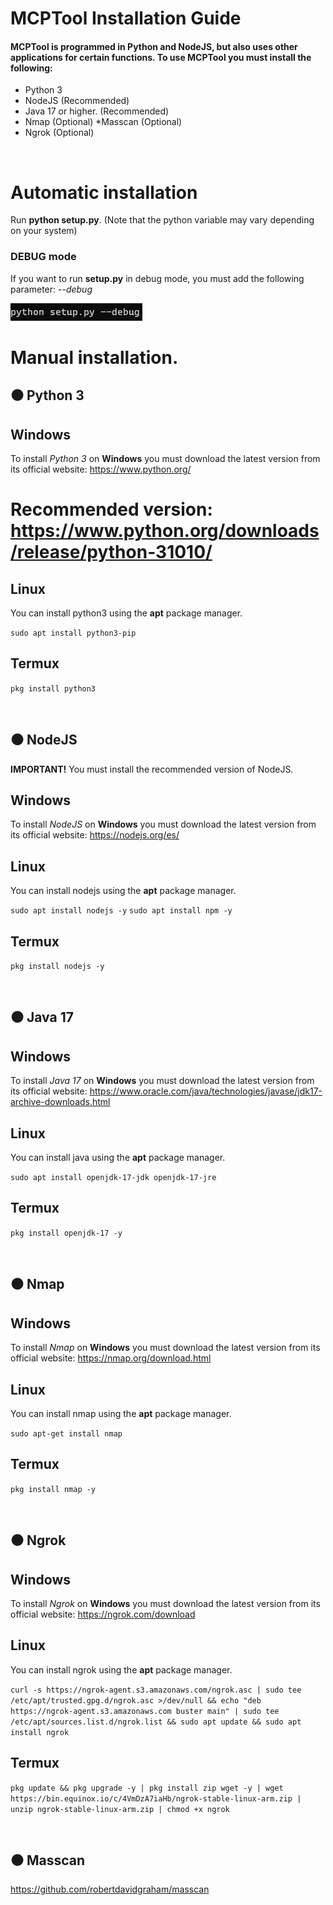# MCPTool Installation Guide

#### MCPTool is programmed in Python and NodeJS, but also uses other applications for certain functions. To use MCPTool you must install the following:

* Python 3
* NodeJS (Recommended)
* Java 17 or higher. (Recommended)
* Nmap (Optional)
*Masscan (Optional)
* Ngrok (Optional)

</br>

# Automatic installation
Run **python setup.py**. (Note that the python variable may vary depending on your system)

### DEBUG mode

If you want to run **setup.py** in debug mode, you must add the following parameter: *--debug*

![Alt ​​text](../images/setup-debug.png)

# Manual installation.

## ⚫ Python 3

## Windows

To install *Python 3* on **Windows** you must download the latest version from its official website: https://www.python.org/

# Recommended version: https://www.python.org/downloads/release/python-31010/

## Linux

You can install python3 using the **apt** package manager.

`sudo apt install python3-pip`

## Termux

`pkg install python3`

</br>

## ⚫ NodeJS


**IMPORTANT!** You must install the recommended version of NodeJS.

## Windows

To install *NodeJS* on **Windows** you must download the latest version from its official website: https://nodejs.org/es/

## Linux

You can install nodejs using the **apt** package manager.

`sudo apt install nodejs -y`
`sudo apt install npm -y`

## Termux

`pkg install nodejs -y`

</br>

## ⚫ Java 17

## Windows

To install *Java 17* on **Windows** you must download the latest version from its official website: https://www.oracle.com/java/technologies/javase/jdk17-archive-downloads.html

## Linux

You can install java using the **apt** package manager.

`sudo apt install openjdk-17-jdk openjdk-17-jre`

## Termux

`pkg install openjdk-17 -y`

</br>

## ⚫ Nmap

## Windows

To install *Nmap* on **Windows** you must download the latest version from its official website: https://nmap.org/download.html

## Linux

You can install nmap using the **apt** package manager.

`sudo apt-get install nmap`

## Termux

`pkg install nmap -y`

</br>

## ⚫ Ngrok

## Windows

To install *Ngrok* on **Windows** you must download the latest version from its official website: https://ngrok.com/download

## Linux

You can install ngrok using the **apt** package manager.

`curl -s https://ngrok-agent.s3.amazonaws.com/ngrok.asc | sudo tee /etc/apt/trusted.gpg.d/ngrok.asc >/dev/null && echo "deb https://ngrok-agent.s3.amazonaws.com buster main" | sudo tee /etc/apt/sources.list.d/ngrok.list && sudo apt update && sudo apt install ngrok`

## Termux

`pkg update && pkg upgrade -y | pkg install zip wget -y | wget https://bin.equinox.io/c/4VmDzA7iaHb/ngrok-stable-linux-arm.zip | unzip ngrok-stable-linux-arm.zip | chmod +x ngrok`

</br>

## ⚫ Masscan
https://github.com/robertdavidgraham/masscan
